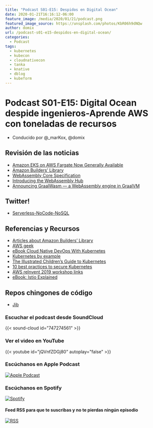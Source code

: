 ```yaml
---
title: "Podcast S01-E15: Despidos en Digital Ocean"
date: 2020-01-21T16:16:12-06:00
feature_image: /media/2020/01/21/podcast.png
featured_image_source: https://unsplash.com/photos/KbR06h9dNQw
author: domix
url: /podcast-s01-e15-despidos-en-digital-ocean/
categories:
  - Podcast
tags:
  - kubernetes
  - kubecon
  - cloudnativecon
  - tanka
  - knative
  - dblog
  - kubeform
---
```




# Podcast S01-E15: Digital Ocean despide ingenieros-Aprende AWS con toneladas de recursos

- Conducido por @_marKox, @domix

## Revisión de las noticias

- [Amazon EKS on AWS Fargate Now Generally Available](https://aws.amazon.com/blogs/aws/amazon-eks-on-aws-fargate-now-generally-available/)
- [Amazon Builders’ Library](https://aws.amazon.com/blogs/aws/check-out-the-amazon-builders-library-this-is-how-we-do-it/)
- [WebAssembly Core Specification](https://www.w3.org/TR/wasm-core-1/)
- [Introducing the WebAssembly Hub](https://medium.com/solo-io/introducing-the-webassembly-hub-a-service-for-building-deploying-sharing-and-discovering-wasm-d461719383ca)
- [Announcing GraalWasm — a WebAssembly engine in GraalVM](https://medium.com/graalvm/announcing-graalwasm-a-webassembly-engine-in-graalvm-25cd0400a7f2)

## Twitter!

- [Serverless-NoCode-NoSQL](https://twitter.com/oldmankris/status/1218151330444914688)

## Referencias y Recursos

- [Articles about Amazon Builders’ Library](https://aws.amazon.com/builders-library/?cards-body.sort-by=item.additionalFields.customSort&cards-body.sort-order=asc)
- [AWS geek](https://www.awsgeek.com/)
- [eBook Cloud Native DevOps With Kubernetes](https://www.nginx.com/resources/library/cloud-native-devops-with-kubernetes/)
- [Kubernetes by example](http://kubernetesbyexample.com/)
- [The Illustrated Children’s Guide to Kubernetes](https://www.cncf.io/the-childrens-illustrated-guide-to-kubernetes/)
- [10 best practices to secure Kubernetes](https://www.datree.io/resources/kubernetes-best-practices)
- [AWS reInvent 2019 workshop links](https://alestic.com/2019/12/aws-reinvent-2019-workshops-jennine/)
- [eBook: Istio Explained](https://wwwstage.ibm.com/account/reg/us-en/signup?formid=urx-33258)

## Repos chingones de código

- [Jib](https://github.com/GoogleContainerTools/jib)


### Escuchar el podcast desde SoundCloud

{{< sound-cloud id="747274561" >}}


### Ver el video en YouTube

{{< youtube id="jQVnfZDGj80" autoplay="false" >}}

### Escúchanos en Apple Podcast

[![Apple Podcast](/US_UK_Apple_Podcasts_Listen_Badge_RGB.svg)](https://podcasts.apple.com/mx/podcast/cloud-native-mx/id1470528646)

### Escúchanos en Spotify

[![Spotify](/spotify-podcast-badge-blk-grn-330x80.png)](https://open.spotify.com/show/4PQyVjzcDQuELxi3aNO86e)


#### Feed RSS para que te suscribas y no te pierdas ningún episodio

[![RSS](/RSS_Feed_Icon.jpg)](http://feeds.soundcloud.com/users/soundcloud:users:393589416/sounds.rss)
